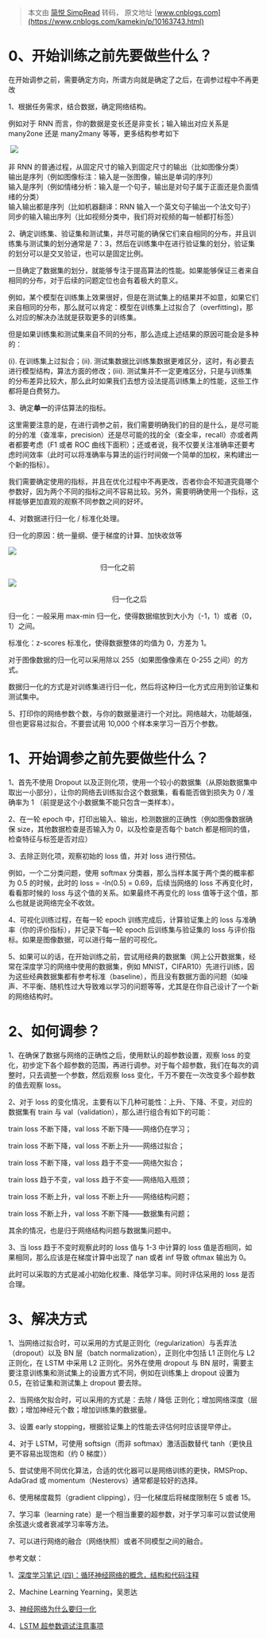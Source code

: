 > 本文由 [简悦 SimpRead](http://ksria.com/simpread/) 转码， 原文地址 [www.cnblogs.com](https://www.cnblogs.com/kamekin/p/10163743.html)

0、开始训练之前先要做些什么？
===============

在开始调参之前，需要确定方向，所谓方向就是确定了之后，在调参过程中不再更改

1、根据任务需求，结合数据，确定网络结构。

例如对于 RNN 而言，你的数据是变长还是非变长；输入输出对应关系是 many2one 还是 many2many 等等，更多结构参考如下

 ![](https://img2018.cnblogs.com/blog/1479233/201812/1479233-20181223113726085-163410510.png)

非 RNN 的普通过程，从固定尺寸的输入到固定尺寸的输出（比如图像分类）  
输出是序列（例如图像标注：输入是一张图像，输出是单词的序列）  
输入是序列（例如情绪分析：输入是一个句子，输出是对句子属于正面还是负面情绪的分类）  
输入输出都是序列（比如机器翻译：RNN 输入一个英文句子输出一个法文句子）  
同步的输入输出序列（比如视频分类中，我们将对视频的每一帧都打标签）

2、确定训练集、验证集和测试集，并尽可能的确保它们来自相同的分布，并且训练集与测试集的划分通常是 7：3，然后在训练集中在进行验证集的划分，验证集的划分可以是交叉验证，也可以是固定比例。

一旦确定了数据集的划分，就能够专注于提高算法的性能。如果能够保证三者来自相同的分布，对于后续的问题定位也会有着极大的意义。

例如，某个模型在训练集上效果很好，但是在测试集上的结果并不如意，如果它们来自相同的分布，那么就可以肯定：模型在训练集上过拟合了（overfitting)，那么对应的解决办法就是获取更多的训练集。

但是如果训练集和测试集来自不同的分布，那么造成上述结果的原因可能会是多种的：

(i). 在训练集上过拟合；(ii). 测试集数据比训练集数据更难区分，这时，有必要去进行模型结构，算法方面的修改；(iii). 测试集并不一定更难区分，只是与训练集的分布差异比较大，那么此时如果我们去想方设法提高训练集上的性能，这些工作都将是白费努力。

3、确定**单一**的评估算法的指标。

这里需要注意的是，在进行调参之前，我们需要明确我们的目的是什么，是尽可能的分的准（查准率，precision）还是尽可能的找的全（查全率，recall）亦或者两者都要考虑（F1 或者 ROC 曲线下面积）；还或者说，我不仅要关注准确率还要考虑时间效率（此时可以将准确率与算法的运行时间做一个简单的加权，来构建出一个新的指标）。

我们需要确定使用的指标，并且在优化过程中不再更改，否者你会不知道究竟哪个参数好，因为两个不同的指标之间不容易比较。另外，需要明确使用一个指标，这样能够更加直观的观察不同参数之间的好坏。

4、对数据进行归一化 / 标准化处理。

归一化的原因：统一量纲、便于梯度的计算、加快收敛等

![](https://img2018.cnblogs.com/blog/1479233/201812/1479233-20181223152134593-127203317.png)

                                               归一化之前

![](https://img2018.cnblogs.com/blog/1479233/201812/1479233-20181223152156727-1665598907.png)

                                                     归一化之后

归一化：一般采用 max-min 归一化，使得数据缩放到大小为（-1，1）或者（0，1）之间。

标准化：z-scores 标准化，使得数据整体的均值为 0，方差为 1。

对于图像数据的归一化可以采用除以 255（如果图像像素在 0-255 之间）的方式。

数据归一化的方式是对训练集进行归一化，然后将这种归一化方式应用到验证集和测试集中。

5、打印你的网络参数个数，与你的数据量进行一个对比。网络越大，功能越强，但也更容易过拟合。不要尝试用 10,000 个样本来学习一百万个参数。

1、开始调参之前先要做些什么？
===============

1、首先不使用 Dropout 以及正则化项，使用一个较小的数据集（从原始数据集中取出一小部分），让你的网络去训练拟合这个数据集，看看能否做到损失为 0 / 准确率为 1 （前提是这个小数据集不能只包含一类样本）。

2、在一轮 epoch 中，打印出输入、输出，检测数据的正确性（例如图像数据确保 size，其他数据检查是否输入为 0，以及检查是否每个 batch 都是相同的值，检查特征与标签是否对应）

3、去除正则化项，观察初始的 loss 值，并对 loss 进行预估。

例如，一个二分类问题，使用 softmax 分类器，那么当样本属于两个类的概率都为 0.5 的时候，此时的 loss = -ln(0.5) = 0.69，后续当网络的 loss 不再变化时，看看那时候的 loss 与这个值的关系。如果最终不再变化的 loss 值等于这个值，那么也就是说网络完全不收敛。

4、可视化训练过程，在每一轮 epoch 训练完成后，计算验证集上的 loss 与准确率（你的评价指标），并记录下每一轮 epoch 后训练集与验证集的 loss 与评价指标。如果是图像数据，可以进行每一层的可视化。

5、如果可以的话，在开始训练之前，尝试用经典的数据集（网上公开数据集，经常在深度学习的网络中使用的数据集，例如 MNIST，CIFAR10）先进行训练，因为这些经典数据集都有参考标准（baseline），而且没有数据方面的问题（如噪声、不平衡、随机性过大导致难以学习的问题等等，尤其是在你自己设计了一个新的网络结构时。

2、如何调参？
=======

1、在确保了数据与网络的正确性之后，使用默认的超参数设置，观察 loss 的变化，初步定下各个超参数的范围，再进行调参。对于每个超参数，我们在每次的调整时，只去调整一个参数，然后观察 loss 变化，千万不要在一次改变多个超参数的值去观察 loss。

2、对于 loss 的变化情况，主要有以下几种可能性：上升、下降、不变，对应的数据集有 train 与 val（validation），那么进行组合有如下的可能：

train loss 不断下降，val loss 不断下降——网络仍在学习；

train loss 不断下降，val loss 不断上升——网络过拟合；

train loss 不断下降，val loss 趋于不变——网络欠拟合；

train loss 趋于不变，val loss 趋于不变——网络陷入瓶颈；

train loss 不断上升，val loss 不断上升——网络结构问题；

train loss 不断上升，val loss 不断下降——数据集有问题；

其余的情况，也是归于网络结构问题与数据集问题中。

3、当 loss 趋于不变时观察此时的 loss 值与 1-3 中计算的 loss 值是否相同，如果相同，那么应该是在梯度计算中出现了 nan 或者 inf 导致 oftmax 输出为 0。

此时可以采取的方式是减小初始化权重、降低学习率。同时评估采用的 loss 是否合理。

3、解决方式
======

1、当网络过拟合时，可以采用的方式是正则化（regularization）与丢弃法（dropout）以及 BN 层（batch normalization），正则化中包括 L1 正则化与 L2 正则化，在 LSTM 中采用 L2 正则化。另外在使用 dropout 与 BN 层时，需要主要注意训练集和测试集上的设置方式不同，例如在训练集上 dropout 设置为 0.5，在验证集和测试集上 dropout 要去除。

2、当网络欠拟合时，可以采用的方式是：去除 / 降低 正则化；增加网络深度（层数）；增加神经元个数；增加训练集的数据量。

3、设置 early stopping，根据验证集上的性能去评估何时应该提早停止。

4、对于 LSTM，可使用 softsign（而非 softmax）激活函数替代 tanh（更快且更不容易出现饱和（约 0 梯度））

5、尝试使用不同优化算法，合适的优化器可以是网络训练的更快，RMSProp、AdaGrad 或 momentum（Nesterovs）通常都是较好的选择。

6、使用梯度裁剪（gradient clipping），归一化梯度后将梯度限制在 5 或者 15。

7、学习率（learning rate）是一个相当重要的超参数，对于学习率可以尝试使用余弦退火或者衰减学习率等方法。

7、可以进行网络的融合（网络快照）或者不同模型之间的融合。

参考文献：

1、[深度学习笔记 (四)：循环神经网络的概念，结构和代码注释](https://blog.csdn.net/u014595019/article/details/52571966)

2、Machine Learning Yearning，吴恩达

3、[神经网络为什么要归一化](https://blog.csdn.net/liuheng0111/article/details/52841838)

4、[LSTM 超参数调试注意事项](https://blog.csdn.net/chenzhi1992/article/details/77005876)